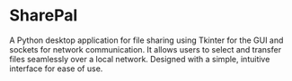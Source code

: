 # SharePal
A Python desktop application for file sharing using Tkinter for the GUI and sockets for network communication. It allows users to select and transfer files seamlessly over a local network. Designed with a simple, intuitive interface for ease of use.
